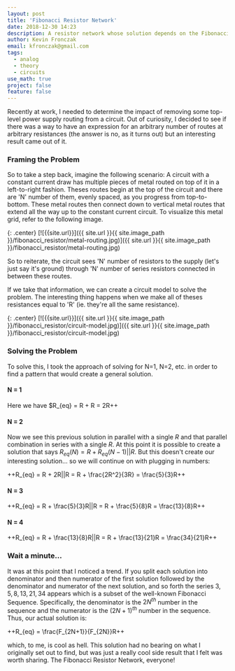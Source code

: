 ```yaml
---
layout: post
title: 'Fibonacci Resistor Network'
date: 2018-12-30 14:23
description: A resistor network whose solution depends on the Fibonacci sequence
author: Kevin Fronczak
email: kfronczak@gmail.com
tags:
  - analog
  - theory
  - circuits
use_math: true
project: false
feature: false
---
```


Recently at work, I needed to determine the impact of removing some top-level power supply routing from a circuit.  Out of curiosity, I decided to see if there was a way to have an expression for an arbitrary number of routes at arbitrary resistances (the answer is no, as it turns out) but an interesting result came out of it.

### Framing the Problem

So to take a step back, imagine the following scenario: A circuit with a constant current draw has multiple pieces of metal routed on top of it in a left-to-right fashion.  Theses routes begin at the top of the circuit and there are 'N' number of them, evenly spaced, as you progress from top-to-bottom.  These metal routes then connect down to vertical metal routes that extend all the way up to the constant current circuit.  To visualize this metal grid, refer to the following image.

{: .center}
[![{{site.url}}]({{ site.url }}{{ site.image_path }}/fibonacci_resistor/metal-routing.jpg)]({{ site.url }}{{ site.image_path }}/fibonacci_resistor/metal-routing.jpg)

So to reiterate, the circuit sees 'N' number of resistors to the supply (let's just say it's ground) through 'N' number of series resistors connected in between these routes.

If we take that information, we can create a circuit model to solve the problem.  The interesting thing happens when we make all of theses resistances equal to 'R' (ie. they're all the same resistance).

{: .center}
[![{{site.url}}]({{ site.url }}{{ site.image_path }}/fibonacci_resistor/circuit-model.jpg)]({{ site.url }}{{ site.image_path }}/fibonacci_resistor/circuit-model.jpg)


### Solving the Problem

To solve this, I took the approach of solving for N=1, N=2, etc. in order to find a pattern that would create a general solution.

#### N = 1

Here we have $R_{eq} = R + R = 2R++

#### N = 2
Now we see this previous solution in parallel with a single $R$ and that parallel combination in series with a single $R$.  At this point it is possible to create a solution that says $R_{eq}(N) = R + R_{eq}(N-1)||R$.  But this doesn't create our interesting solution... so we will continue on with plugging in numbers:

++R_{eq} = R + 2R||R = R + \frac{2R^2}{3R} = \frac{5}{3}R++

#### N = 3
++R_{eq} = R + \frac{5}{3}R||R = R + \frac{5}{8}R = \frac{13}{8}R++

#### N = 4
++R_{eq} = R + \frac{13}{8}R||R = R + \frac{13}{21}R = \frac{34}{21}R++

### Wait a minute...

It was at this point that I noticed a trend.  If you split each solution into denominator and then numerator of the first solution followed by the denominator and numerator of the next solution, and so forth the series ${3, 5, 8, 13, 21, 34}$ appears which is a subset of the well-known Fibonacci Sequence.  Specifically, the denominator is the $2N^{th}$ number in the sequence and the numerator is the $(2N+1)^{th}$ number in the sequence.  Thus, our actual solution is:

++R_{eq} = \frac{F_{2N+1}}{F_{2N}}R++

which, to me, is cool as hell.  This solution had no bearing on what I originally set out to find, but was just a really cool side result that I felt was worth sharing.  The Fibonacci Resistor Network, everyone!

